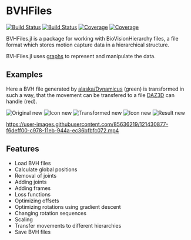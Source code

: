 # BVHFiles

[![Build Status](https://travis-ci.com/CarlBittendorf/BVHFiles.jl.svg?branch=master)](https://travis-ci.com/CarlBittendorf/BVHFiles.jl)
[![Build Status](https://ci.appveyor.com/api/projects/status/github/CarlBittendorf/BVH.jl?svg=true)](https://ci.appveyor.com/project/CarlBittendorf/BVH-jl)
[![Coverage](https://codecov.io/gh/CarlBittendorf/BVH.jl/branch/master/graph/badge.svg)](https://codecov.io/gh/CarlBittendorf/BVH.jl)
[![Coverage](https://coveralls.io/repos/github/CarlBittendorf/BVH.jl/badge.svg?branch=master)](https://coveralls.io/github/CarlBittendorf/BVH.jl?branch=master)

BVHFiles.jl is a package for working with BioVisionHierarchy files, a file format which stores motion capture data in a hierarchical structure. 

BVHFiles.jl uses [graphs](https://github.com/JuliaGraphs/LightGraphs.jl) to represent and manipulate the data.

## Examples

Here a BVH file generated by [alaska/Dynamicus](https://www.ifm-chemnitz.de/produkte/mensch-technik-interaktion/alaskadynamicus/) (green) is transformed in such a way, that the 
movement can be transfered to a file [DAZ3D](https://www.daz3d.com/) can handle (red).

![Original new](https://user-images.githubusercontent.com/85636219/121555428-4b36bd00-ca13-11eb-9ef7-8341cf912ba0.png)
![Icon new](https://user-images.githubusercontent.com/85636219/121555373-3eb26480-ca13-11eb-89e2-074c1e0da9ae.png)
![Transformed new](https://user-images.githubusercontent.com/85636219/121555473-5558bb80-ca13-11eb-9ad7-f23339926045.png)
![Icon new](https://user-images.githubusercontent.com/85636219/121555373-3eb26480-ca13-11eb-89e2-074c1e0da9ae.png)
![Result new](https://user-images.githubusercontent.com/85636219/121555540-630e4100-ca13-11eb-83a6-a258653f5b4b.png)



https://user-images.githubusercontent.com/85636219/121430877-f6deff00-c978-11eb-944a-ec36bfbfc072.mp4


## Features

- Load BVH files
- Calculate global positions
- Removal of joints 
- Adding joints
- Adding frames
- Loss functions
- Optimizing offsets
- Optimizing rotations using gradient descent
- Changing rotation sequences
- Scaling
- Transfer movements to different hierarchies
- Save BVH files
